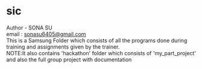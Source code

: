 # sic
Author - SONA SU
<br>
email : sonasu6405@gmail.com
<br>
This is a Samsung Folder which consists of all the programs done during training and assignments given by the trainer.
<br>
NOTE:It also contains 'hackathon' folder which consists of 'my_part_project' and also the full group project with documentation
